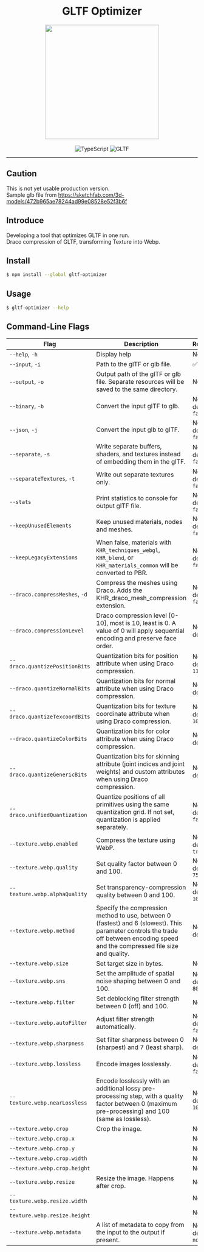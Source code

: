 <h1 align="center">GLTF Optimizer</h1>

<div align="center">
  <img
    src="https://repository-images.githubusercontent.com/581755148/ddc45675-c4cc-4436-bab4-fed0142e46db"
    alt=""
    width="300"
    height="300"
  />
</div>

<br />

<div align="center">
  <img src="https://img.shields.io/badge/TypeScript-007ACC?style=for-the-badge&logo=typescript&logoColor=white" alt="TypeScript" />
  <img src="https://img.shields.io/badge/GLTF-07C160?style=for-the-badge&logo=gltf&logoColor=white" alt="GLTF" />
</div>

---

## Caution

This is not yet usable production version.  
Sample glb file from https://sketchfab.com/3d-models/472b965ae78244ad99e08528e52f3b6f

## Introduce

Developing a tool that optimizes GLTF in one run.  
Draco compression of GLTF, transforming Texture into Webp.

## Install

```bash
$ npm install --global gltf-optimizer
```

## Usage

```bash
$ gltf-optimizer --help
```

## Command-Line Flags

|Flag|Description|Required|
|-|-|-|
|`--help`, `-h`|Display help|No|
|`--input`, `-i`|Path to the glTF or glb file.|:white_check_mark: Yes|
|`--output`, `-o`|Output path of the glTF or glb file. Separate resources will be saved to the same directory.|No|
|`--binary`, `-b`|Convert the input glTF to glb.|No, default `false`|
|`--json`, `-j`|Convert the input glb to glTF.|No, default `false`|
|`--separate`, `-s`|Write separate buffers, shaders, and textures instead of embedding them in the glTF.|No, default `false`|
|`--separateTextures`, `-t`|Write out separate textures only.|No, default `false`|
|`--stats`|Print statistics to console for output glTF file.|No, default `false`|
|`--keepUnusedElements`|Keep unused materials, nodes and meshes.|No, default `false`|
|`--keepLegacyExtensions`|When false, materials with `KHR_techniques_webgl`, `KHR_blend`, or `KHR_materials_common` will be converted to PBR.|No, default `false`|
|`--draco.compressMeshes`, `-d`|Compress the meshes using Draco. Adds the KHR_draco_mesh_compression extension.|No, default `false`|
|`--draco.compressionLevel`|Draco compression level [0-10], most is 10, least is 0. A value of 0 will apply sequential encoding and preserve face order.|No, default `7`|
|`--draco.quantizePositionBits`|Quantization bits for position attribute when using Draco compression.|No, default `11`|
|`--draco.quantizeNormalBits`|Quantization bits for normal attribute when using Draco compression.|No, default `8`|
|`--draco.quantizeTexcoordBits`|Quantization bits for texture coordinate attribute when using Draco compression.|No, default `10`|
|`--draco.quantizeColorBits`|Quantization bits for color attribute when using Draco compression.|No, default `8`|
|`--draco.quantizeGenericBits`|Quantization bits for skinning attribute (joint indices and joint weights) and custom attributes when using Draco compression.|No, default `8`|
|`--draco.unifiedQuantization`|Quantize positions of all primitives using the same quantization grid. If not set, quantization is applied separately.|No, default `false`|
|`--texture.webp.enabled`|Compress the texture using WebP.|No, default `true`|
|`--texture.webp.quality`|Set quality factor between 0 and 100.|No, default `75`|
|`--texture.webp.alphaQuality`|Set transparency-compression quality between 0 and 100.|No, default `100`|
|`--texture.webp.method`|Specify the compression method to use, between 0 (fastest) and 6 (slowest). This parameter controls the trade off between encoding speed and the compressed file size and quality.|No, default `4`|
|`--texture.webp.size`|Set target size in bytes.|No|
|`--texture.webp.sns`|Set the amplitude of spatial noise shaping between 0 and 100.|No, default `80`|
|`--texture.webp.filter`|Set deblocking filter strength between 0 (off) and 100.|No|
|`--texture.webp.autoFilter`|Adjust filter strength automatically.|No, default `false`|
|`--texture.webp.sharpness`|Set filter sharpness between 0 (sharpest) and 7 (least sharp).|No, default `0`|
|`--texture.webp.lossless`|Encode images losslessly.|No, default `false`|
|`--texture.webp.nearLossless`|Encode losslessly with an additional lossy pre-processing step, with a quality factor between 0 (maximum pre-processing) and 100 (same as lossless).|No, default `100`|
|`--texture.webp.crop`|Crop the image.|No|
|`--texture.webp.crop.x`||No|
|`--texture.webp.crop.y`||No|
|`--texture.webp.crop.width`||No|
|`--texture.webp.crop.height`||No|
|`--texture.webp.resize`|Resize the image. Happens after crop.|No|
|`--texture.webp.resize.width`||No|
|`--texture.webp.resize.height`||No|
|`--texture.webp.metadata`|A list of metadata to copy from the input to the output if present.|No, default `none`|
